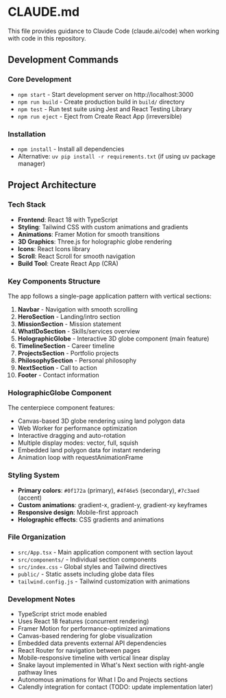 # CLAUDE.md

This file provides guidance to Claude Code (claude.ai/code) when working with code in this repository.

## Development Commands

### Core Development
- `npm start` - Start development server on http://localhost:3000
- `npm run build` - Create production build in `build/` directory
- `npm test` - Run test suite using Jest and React Testing Library
- `npm run eject` - Eject from Create React App (irreversible)

### Installation
- `npm install` - Install all dependencies
- Alternative: `uv pip install -r requirements.txt` (if using uv package manager)

## Project Architecture

### Tech Stack
- **Frontend**: React 18 with TypeScript
- **Styling**: Tailwind CSS with custom animations and gradients
- **Animations**: Framer Motion for smooth transitions
- **3D Graphics**: Three.js for holographic globe rendering
- **Icons**: React Icons library
- **Scroll**: React Scroll for smooth navigation
- **Build Tool**: Create React App (CRA)

### Key Components Structure
The app follows a single-page application pattern with vertical sections:

1. **Navbar** - Navigation with smooth scrolling
2. **HeroSection** - Landing/intro section
3. **MissionSection** - Mission statement
4. **WhatIDoSection** - Skills/services overview
5. **HolographicGlobe** - Interactive 3D globe component (main feature)
6. **TimelineSection** - Career timeline
7. **ProjectsSection** - Portfolio projects
8. **PhilosophySection** - Personal philosophy
9. **NextSection** - Call to action
10. **Footer** - Contact information

### HolographicGlobe Component
The centerpiece component features:
- Canvas-based 3D globe rendering using land polygon data
- Web Worker for performance optimization
- Interactive dragging and auto-rotation
- Multiple display modes: vector, full, squish
- Embedded land polygon data for instant rendering
- Animation loop with requestAnimationFrame

### Styling System
- **Primary colors**: `#0f172a` (primary), `#4f46e5` (secondary), `#7c3aed` (accent)
- **Custom animations**: gradient-x, gradient-y, gradient-xy keyframes
- **Responsive design**: Mobile-first approach
- **Holographic effects**: CSS gradients and animations

### File Organization
- `src/App.tsx` - Main application component with section layout
- `src/components/` - Individual section components
- `src/index.css` - Global styles and Tailwind directives
- `public/` - Static assets including globe data files
- `tailwind.config.js` - Tailwind customization with animations

### Development Notes
- TypeScript strict mode enabled
- Uses React 18 features (concurrent rendering)
- Framer Motion for performance-optimized animations
- Canvas-based rendering for globe visualization
- Embedded data prevents external API dependencies
- React Router for navigation between pages
- Mobile-responsive timeline with vertical linear display
- Snake layout implemented in What's Next section with right-angle pathway lines
- Autonomous animations for What I Do and Projects sections
- Calendly integration for contact (TODO: update implementation later)